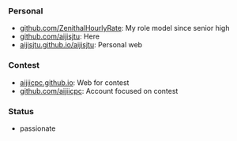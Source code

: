 <!--
**aijisjtu/aijisjtu** is a ✨ _special_ ✨ repository because its `README.md` (this file) appears on your GitHub profile.

-->

### Personal

* [github.com/ZenithalHourlyRate](https://github.com/ZenithalHourlyRate): My role model since senior high
* [github.com/aijisjtu](https://github.com/aijisjtu): Here
* [aijisjtu.github.io/aijisjtu](https://aijisjtu.github.io): Personal web


### Contest 
* [aijiicpc.github.io](https://aijiicpc.github.io):  Web for contest
* [github.com/aijiicpc](https://github.com/aijiicpc): Account focused on contest


### Status
* passionate
